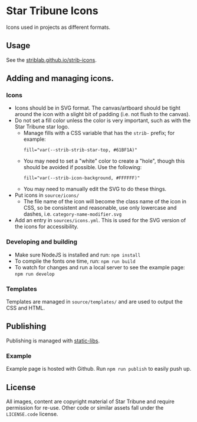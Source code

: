 # Star Tribune Icons

Icons used in projects as different formats.

## Usage

See the [striblab.github.io/strib-icons](https://striblab.github.io/strib-icons/).

## Adding and managing icons.

### Icons

* Icons should be in SVG format. The canvas/artboard should be tight around the icon with a slight bit of padding (i.e. not flush to the canvas).
* Do not set a fill color unless the color is very important, such as with the Star Tribune star logo.
    * Manage fills with a CSS variable that has the `strib-` prefix; for example:
      ```
      fill="var(--strib-strib-star-top, #61BF1A)"
      ```
    * You may need to set a "white" color to create a "hole", though this should be avoided if possible.  Use the following:
      ```
      fill="var(--strib-icon-background, #FFFFFF)"
      ```
    * You may need to manually edit the SVG to do these things.
* Put icons in `source/icons/`
  * The file name of the icon will become the class name of the icon in CSS, so be consistent and reasonable, use only lowercase and dashes, i.e. `category-name-modifier.svg`
* Add an entry in `sources/icons.yml`.  This is used for the SVG version of the icons for accessibility.

### Developing and building

* Make sure NodeJS is installed and run: `npm install`
* To compile the fonts one time, run: `npm run build`
* To watch for changes and run a local server to see the example page: `npm run develop`

### Templates

Templates are managed in `source/templates/` and are used to output the CSS and HTML.

## Publishing

Publishing is managed with [static-libs](https://github.com/striblab/static-libs).

### Example

Example page is hosted with Github.  Run `npm run publish` to easily push up.

## License

All images, content are copyright material of Star Tribune and require permission for re-use. Other code or similar assets fall under the `LICENSE.code` license.
